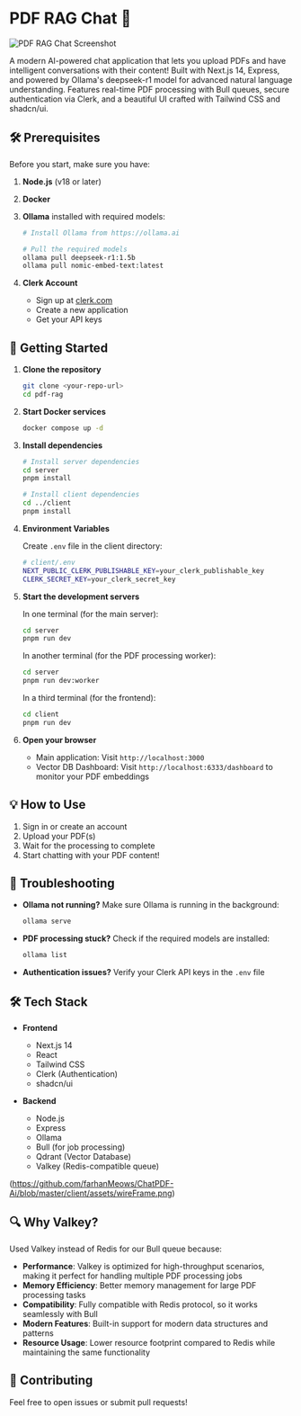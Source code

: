 # PDF RAG Chat 🤖

![PDF RAG Chat Screenshot](https://raw.githubusercontent.com/yourusername/pdf-rag/main/screenshot.png)

A modern AI-powered chat application that lets you upload PDFs and have intelligent conversations with their content! Built with Next.js 14, Express, and powered by Ollama's deepseek-r1 model for advanced natural language understanding. Features real-time PDF processing with Bull queues, secure authentication via Clerk, and a beautiful UI crafted with Tailwind CSS and shadcn/ui.

## 🛠️ Prerequisites

Before you start, make sure you have:

1. **Node.js** (v18 or later)
2. **Docker**
3. **Ollama** installed with required models:

   ```bash
   # Install Ollama from https://ollama.ai

   # Pull the required models
   ollama pull deepseek-r1:1.5b
   ollama pull nomic-embed-text:latest
   ```

4. **Clerk Account**
   - Sign up at [clerk.com](https://clerk.com)
   - Create a new application
   - Get your API keys

## 🚀 Getting Started

1. **Clone the repository**

   ```bash
   git clone <your-repo-url>
   cd pdf-rag
   ```

2. **Start Docker services**

   ```bash
   docker compose up -d
   ```

3. **Install dependencies**

   ```bash
   # Install server dependencies
   cd server
   pnpm install

   # Install client dependencies
   cd ../client
   pnpm install
   ```

4. **Environment Variables**

   Create `.env` file in the client directory:

   ```bash
   # client/.env
   NEXT_PUBLIC_CLERK_PUBLISHABLE_KEY=your_clerk_publishable_key
   CLERK_SECRET_KEY=your_clerk_secret_key
   ```

5. **Start the development servers**

   In one terminal (for the main server):

   ```bash
   cd server
   pnpm run dev
   ```

   In another terminal (for the PDF processing worker):

   ```bash
   cd server
   pnpm run dev:worker
   ```

   In a third terminal (for the frontend):

   ```bash
   cd client
   pnpm run dev
   ```

6. **Open your browser**
   - Main application: Visit `http://localhost:3000`
   - Vector DB Dashboard: Visit `http://localhost:6333/dashboard` to monitor your PDF embeddings

## 💡 How to Use

1. Sign in or create an account
2. Upload your PDF(s)
3. Wait for the processing to complete
4. Start chatting with your PDF content!

## 🔧 Troubleshooting

- **Ollama not running?**
  Make sure Ollama is running in the background:

  ```bash
  ollama serve
  ```

- **PDF processing stuck?**
  Check if the required models are installed:

  ```bash
  ollama list
  ```

- **Authentication issues?**
  Verify your Clerk API keys in the `.env` file

## 🛠️ Tech Stack

- **Frontend**

  - Next.js 14
  - React
  - Tailwind CSS
  - Clerk (Authentication)
  - shadcn/ui

- **Backend**
  - Node.js
  - Express
  - Ollama
  - Bull (for job processing)
  - Qdrant (Vector Database)
  - Valkey (Redis-compatible queue)

(https://github.com/farhanMeows/ChatPDF-Ai/blob/master/client/assets/wireFrame.png)

## 🔍 Why Valkey?

Used Valkey instead of Redis for our Bull queue because:

- **Performance**: Valkey is optimized for high-throughput scenarios, making it perfect for handling multiple PDF processing jobs
- **Memory Efficiency**: Better memory management for large PDF processing tasks
- **Compatibility**: Fully compatible with Redis protocol, so it works seamlessly with Bull
- **Modern Features**: Built-in support for modern data structures and patterns
- **Resource Usage**: Lower resource footprint compared to Redis while maintaining the same functionality

## 🤝 Contributing

Feel free to open issues or submit pull requests!
